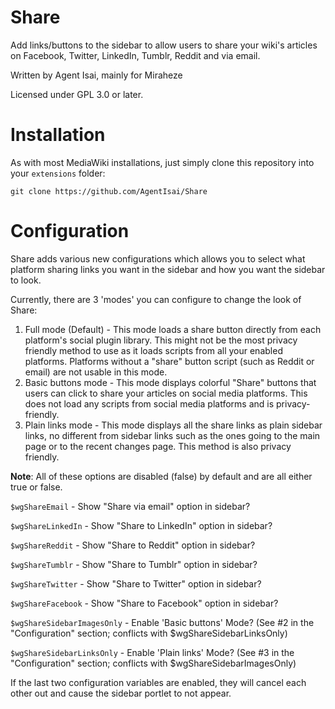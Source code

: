 # Share
Add links/buttons to the sidebar to allow users to share your wiki's articles on Facebook, Twitter, LinkedIn, Tumblr, Reddit and via email.

Written by Agent Isai, mainly for Miraheze

Licensed under GPL 3.0 or later.

# Installation
As with most MediaWiki installations, just simply clone this repository into your `extensions` folder:

`git clone https://github.com/AgentIsai/Share`

# Configuration
Share adds various new configurations which allows you to select what platform sharing links you want in the sidebar and how you want the sidebar to look.

Currently, there are 3 'modes' you can configure to change the look of Share:
1. Full mode (Default) - This mode loads a share button directly from each platform's social plugin library. This might not be the most privacy friendly method to use as it loads scripts from all your enabled platforms. Platforms without a "share" button script (such as Reddit or email) are not usable in this mode. 
2. Basic buttons mode - This mode displays colorful "Share" buttons that users can click to share your articles on social media platforms. This does not load any scripts from social media platforms and is privacy-friendly.
3. Plain links mode - This mode displays all the share links as plain sidebar links, no different from sidebar links such as the ones going to the main page or to the recent changes page. This method is also privacy friendly.

**Note**: All of these options are disabled (false) by default and are all either true or false.

`$wgShareEmail` - Show "Share via email" option in sidebar?

`$wgShareLinkedIn` - Show "Share to LinkedIn" option in sidebar?

`$wgShareReddit` - Show "Share to Reddit" option in sidebar?

`$wgShareTumblr` - Show "Share to Tumblr" option in sidebar?

`$wgShareTwitter` - Show "Share to Twitter" option in sidebar?

`$wgShareFacebook` - Show "Share to Facebook" option in sidebar?

`$wgShareSidebarImagesOnly` - Enable 'Basic buttons' Mode? (See #2 in the "Configuration" section; conflicts with $wgShareSidebarLinksOnly)

`$wgShareSidebarLinksOnly` - Enable 'Plain links' Mode? (See #3 in the "Configuration" section; conflicts with $wgShareSidebarImagesOnly)

If the last two configuration variables are enabled, they will cancel each other out and cause the sidebar portlet to not appear.
